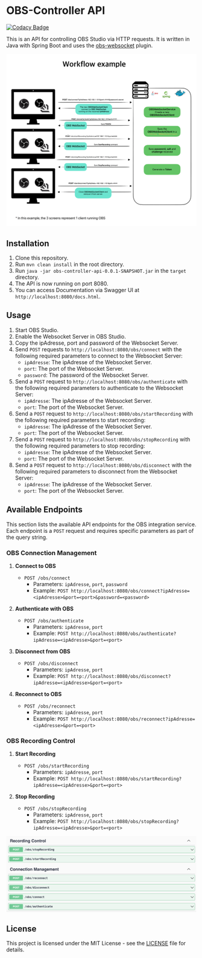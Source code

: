 # OBS-Controller API

[![Codacy Badge](https://api.codacy.com/project/badge/Grade/7effd0e67a70432eb40c85bdbabba728)](https://app.codacy.com/gh/GravityDarkLab/obs-controller-api?utm_source=github.com&utm_medium=referral&utm_content=GravityDarkLab/obs-controller-api&utm_campaign=Badge_Grade)

This is an API for controlling OBS Studio via HTTP requests.
It is written in Java with Spring Boot and uses
the [obs-websocket](https://github.com/obsproject/obs-websocket/blob/master/docs/generated/protocol.md#startrecord)
plugin.

![OBS-Controller-API.png](assets/OBS-Controller-API.png)

## Installation

1. Clone this repository.
2. Run `mvn clean install` in the root directory.
3. Run `java -jar obs-controller-api-0.0.1-SNAPSHOT.jar` in the `target` directory.
4. The API is now running on port 8080.
5. You can access Documentation via Swagger UI at `http://localhost:8080/docs.html`.

## Usage

1. Start OBS Studio.
2. Enable the Websocket Server in OBS Studio.
3. Copy the ipAdresse, port and password of the Websocket Server.
4. Send `POST` requests to `http://localhost:8080/obs/connect` with the following required parameters to connect to the
   Websocket Server:
    - `ipAdresse`: The ipAdresse of the Websocket Server.
    - `port`: The port of the Websocket Server.
    - `password`: The password of the Websocket Server.
5. Send a `POST` request to `http://localhost:8080/obs/authenticate` with the following required parameters to
   authenticate to the Websocket Server:
    - `ipAdresse`: The ipAdresse of the Websocket Server.
    - `port`: The port of the Websocket Server.
6. Send a `POST` request to `http://localhost:8080/obs/startRecording` with the following required parameters to start
   recording:
    - `ipAdresse`: The ipAdresse of the Websocket Server.
    - `port`: The port of the Websocket Server.
7. Send a `POST` request to `http://localhost:8080/obs/stopRecording` with the following required parameters to stop
   recording:
    - `ipAdresse`: The ipAdresse of the Websocket Server.
    - `port`: The port of the Websocket Server.
8. Send a `POST` request to `http://localhost:8080/obs/disconnect` with the following required parameters to disconnect
   from the Websocket Server:
    - `ipAdresse`: The ipAdresse of the Websocket Server.
    - `port`: The port of the Websocket Server.

## Available Endpoints

This section lists the available API endpoints for the OBS integration service. Each endpoint is a `POST` request and
requires specific parameters as part of the query string.

### OBS Connection Management

1. **Connect to OBS**
    - `POST /obs/connect`
        - Parameters: `ipAdresse`, `port`, `password`
        - Example: `POST http://localhost:8080/obs/connect?ipAdresse=<ipAdresse>&port=<port>&password=<password>`

2. **Authenticate with OBS**
    - `POST /obs/authenticate`
        - Parameters: `ipAdresse`, `port`
        - Example: `POST http://localhost:8080/obs/authenticate?ipAdresse=<ipAdresse>&port=<port>`

3. **Disconnect from OBS**
    - `POST /obs/disconnect`
        - Parameters: `ipAdresse`, `port`
        - Example: `POST http://localhost:8080/obs/disconnect?ipAdresse=<ipAdresse>&port=<port>`

4. **Reconnect to OBS**
    - `POST /obs/reconnect`
        - Parameters: `ipAdresse`, `port`
        - Example: `POST http://localhost:8080/obs/reconnect?ipAdresse=<ipAdresse>&port=<port>`

### OBS Recording Control

1. **Start Recording**
    - `POST /obs/startRecording`
        - Parameters: `ipAdresse`, `port`
        - Example: `POST http://localhost:8080/obs/startRecording?ipAdresse=<ipAdresse>&port=<port>`

2. **Stop Recording**
    - `POST /obs/stopRecording`
        - Parameters: `ipAdresse`, `port`
        - Example: `POST http://localhost:8080/obs/stopRecording?ipAdresse=<ipAdresse>&port=<port>`

![swagger-doc.png](assets/swagger-doc.png)

## License

This project is licensed under the MIT License - see the [LICENSE](LICENSE) file for details.
